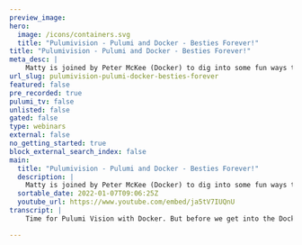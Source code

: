 ```yaml
---
preview_image:
hero:
  image: /icons/containers.svg
  title: "Pulumivision - Pulumi and Docker - Besties Forever!"
title: "Pulumivision - Pulumi and Docker - Besties Forever!"
meta_desc: |
    Matty is joined by Peter McKee (Docker) to dig into some fun ways to use Pulumi and Docker together!
url_slug: pulumivision-pulumi-docker-besties-forever
featured: false
pre_recorded: true
pulumi_tv: false
unlisted: false
gated: false
type: webinars
external: false
no_getting_started: true
block_external_search_index: false
main:
  title: "Pulumivision - Pulumi and Docker - Besties Forever!"
  description: |
    Matty is joined by Peter McKee (Docker) to dig into some fun ways to use Pulumi and Docker together!
  sortable_date: 2022-01-07T09:06:25Z
  youtube_url: https://www.youtube.com/embed/ja5tV7IUQnU
transcript: |
    Time for Pulumi Vision with Docker. But before we get into the Docker stuff, uh if you're watching this on the replay, because that's the only way you're hearing me right now because none of you have tuned in yet. Uh I'm joined by Peter from Docker. So Peter, welcome to Pulumi Vision. Yeah. Thanks for having me. Um We were just having a little bit of like streamer slash demo person. Uh kind of kind of, oh, we got a couple of joints and, and, and where we're about to go is they're saying, you know, like you have a totally different set up for your, your ID and your coding environment when you're working than when you're streaming. And it would be nice and there might be a way to do this to sort of because I know you can, you know, like load different settings for VS code, you know, sort of like to have like an overlay to say like when I launch in streamer mode, but I also want my window position different and Yeah. Yeah. Yeah, like a whole um I don't know, maybe it's something we should write like a script. I have you ever done any like Mac scripting, scripting, apple, script, apple script? Yeah, I it's been a long time since I've written Apple back in the day. But there's a few things I wanna do but you can't because they aren't exposed. So here's the thing I really want to automate is zoom because I wanna be able to. And the one thing that you cannot do any kind of automation with, with Zoom is the audio input and output. You can script the video source. But because again, when I'm just on a video call, I'm using my speakers and my webcam mic, it's fine. But if we're doing this, I've got my headphone, I've got this and it's two clicks in Zoom and there's no, they don't expose it through Apple script or anything. Huh? Yeah, we need to, we need to start a streaming company. Sorry, sorry. We stream stream you whoever you are, whoever it is. Sorry. We, we gonna go start our new thing. Yeah, because it's, and, and maybe, I don't know, maybe this leads into like why you build custom software, right? It's like off the shelf software is fantastic, but especially as an engineer and we always go to like, oh I wanna build it myself. I gotta build it. But I don't know man, having your own system custom, you know, to where Yeah. If you're developing on a laptop, you, you click a couple buttons and everything. Windows are all set up, you like, like you like it at the coffee shop and you come home, hit the other button and it spreads it out across, right? Sets up your whole environment. Yeah, everything up. Let me see how this, that, hey, that worked the way that I expected it to. OK. Cool. Like I learned a new thing in uh in res stream. Um how to, how to highlight a, a comment. So cool. All right. So yeah, uh what we thought we would do is uh we're gonna let Peter Drive and we're gonna just uh go through Peter's got some sample apps. We're gonna plu them and in our interests of always doing different programming languages on Pulumi vision. We're not doing go, we're not doing Python. We're not even doing typescript or C# but we're doing javascript today because Peter hates typescript. Thank God. All right. All right. Before I get the hate, you know, I always say this too. I, I always say this and I don't get much hate, right? Um Because I'll start off and say, hey, type script. If it's your jam, go for it. My, my contention or, or, you know, discussion I love to have with people is I usually come into, oh, we're gonna go to, we're gonna switch the typescript. We have a huge application already, either micro service or monolith, right? And what we, we need typescript, we gotta do it. We have 100,000 lines of code, we're gonna rewrite it. It's like, no, don't, don't. What happens. I've seen it too many times is you get a bunch of Java javascript inside of dot TS files and you're using any everywhere, right? And it just, it, it trying to convert a large code base to another programming language is, in my opinion, is just a rough idea. But, you know, you're starting to scratch and your whole team is used to C# or Java, right? A typed language. Yeah. Go with typescript 100% right? Uh You get that question. Do you, do you see this all the time, man? I see it online, right? Like um you know, I want to start a project. What language should I use? Right? Like, well, it really depends on your team. Yeah. What do you know what, what are you comfortable with? Right. Like, yeah, II, I feel like I feel like when you get to the point, you will know, like if you don't know why you should use a particular programming language, then you don't need a particular programming language. Like there's scenarios where you're like, I know that I need to write this and trusts because of this really specific reason or whatever or something like that, right? You know, but if you don't know that, then it's fine, you know what? Write that shit in VB dot net. It's fine, you know, we're allowed to swear. I, I don't, I don't know, no one's told me yet, but this is my, this stream is under my OK. R so it's my rule, I guess. Maybe. Ok. Well, well, this is OK, this is the thing like the way that we always said it, it's like PG 13. So in PG 13 and a PG 13, you know, you get one F bomb but you better make it count. So we'll hold off on that one. But yeah, we'll keep this one. Visions, visions of Bruce Willis and uh die hard. Yeah. The one, the one F word, right. That's the best example of using it. Well, though, you know, he made it count. He made it count. Um Was the other the other day I watched on Netflix, The Red Notice. So it's the news with Ryan Reynolds and the Rock and uh it's, it's, it's worth watching if you, uh, don't have to pay money for it. But I was gonna say I just lost all respect for you. The rock and who? No, I'm just kidding. Ryan Reynolds. I like Ryan Reynolds. I watched, it was a fun popcorn movie. But yeah, but they have their one at the end and I'm like, yep, there it was. So, yeah, and S bombs as Paris said, you know, was uh those are, those are, those are special. So, all right. So Peter, tell me first before we kind of go in. So you got yourself some sample apps like that. Do really important work. Um What are these sample apps gonna do? Yeah, they're boring as heck. But um uh yeah, so I just have a sample app. So I created a while ago. Um I got tired of writing um sample code and boilerplate code. So I have this little tool called Ronan. Um And uh yeah, so I built this out and it basically sets up an a back end api where it'll uh accept Jason, you know, crud functions on a certain end point and then a U I that talks to that. And um so there's no data validation or anything like that. So if you send, you know, you can send whatever you want it goes into. Uh Right now I think I have it in memory but I, I could connect the Mango uh database to it. So it's seamless. But um yeah, it's, I use it a lot to do po CS type of things. But um yeah, very simple rack Js front end uh No Js back end with Ron and I use Express Js under the hood. Um This is a very thin layer on top of uh Express Js. But yeah, nothing too exciting. I mean, uh you know, it's not gonna make Docker Pulumi a million dollars, but it, well, maybe on the demo, it will maybe, I don't know, let's see what we can do. Um So we're gonna, so, yeah, so basically it's a multi container situation. We're looking at and I figured what we'd do is we'd write a little Pulumi program that will, you know, do it all just in local Docker for right now. And you could always push these images somewhere else. Maybe we'll play with that. Maybe we won't. Um It's gonna be fun for me because I haven't written any Pulumi and Pure javascript. So we're just gonna see how this goes and it, you know, so get your popcorn ready. Um We could try typescript. You. No, no, no, no, no, that's no, no, no, no, no, that's what I'm saying. Yeah. Yeah. I, I know how to do it in time. So we'll just see you, you know, you, you know, this is, this is fine. This is all, you know, this is how you know that this is not like slick prepared content. Trust me. If you're looking for slick prepared content, look somewhere else. All right. So I'm taking a look. OK. Oh, go to Google. No, sorry. OK, sorry. I just put, OK. So this is your um, your app or what are we at here? Yeah, so I got, so I got my app. Well, let me show, let me um I have it running, let me, let me run it, get it running. Um Let's see, doctor. Uh how do I do this? There it is, let's do do or remove these are fun. It is a little shortcut for everybody. If you just want to blow away all your images, right? Whether it's running stopped or not, do a arm I dash F and then just grab all the images. Dash Q does quiet and we only give you the container ID and A will give you all of them. So, uh I do this very frequently when I'm just blowing everything around who's logged in as the Pulumi who's logged in as a Pulumi TV account is what I want to know right now. So I just, they just said hi dad. Clearly it's a coworker of mine. So Pulumi TV, out yourself. Who is that? Uh because it ain't me, I don't think. All right. So cool. All right. All right. And I, and I'm just here in the root. I have um I have a Docker Capo style I have one with for local and then, but I'm just gonna run the, the uh do Capo dot Emo uh compose and I'm just gonna do an up, I'm gonna give a dash dash build. So it builds all my images, which I probably didn't need to build. I think I have local anyways, but if it takes too long, we'll kill it. But if the internet's works plays now, of course, Matt, sorry, I was, I keep calling you Matt. Matt. We know you know who you're talking about. Yeah. Well, I have a Matt. I have a close friend, Matt. So, yeah. Um Yeah, if, if this thing you know, of course this is gonna die, right. Like I just had it running like, 10 minutes before the, the, uh, live stream. Right. So, why should it work now? So, why should it work? Exactly. Oh, come on. See, I think I have all my image is already built. No. What about you? Oh, there it is. That was weird. 00, I didn't, yeah. Annoying to me. I term doesn't, you know, it, doesn't, it, the worst thing, I guess there's work. This goes back to the other thing we need to fix. Although, you know, if you were cool you wouldn't be using, I term you'd be using Warp. So that's like the hot new terminal, which I started using about three hours ago. Yeah, I was, it Warp that I tried. That's the one that's written in Rust. It's got, I, I could see it being interesting. I'm gonna have to try to make myself use it for a little while. Is it, is it the one that's like super plug with, with javascript and configurations? No. Is that, that's, that's, uh, uh stardust or Star Rocket or Star Line or? This is how I'm trying to see if I think my colleague, Laura is the one who's being Pulumi TV right now because I'm talking crap about whatever that terminal is. Um, no warp is like in rust and it's like, it's interesting how things break up. So, maybe, maybe like when we run out of time later in the stream, I'll, I'll show you what Warp looks like because it's interesting but it has to like it, it definitely um makes HTP calls back out to like look stuff up and things and that makes some people nervous to have your terminal just doing random shit. But I'm like your terminals already probably doing random shit and you don't know it. So OK. OK. So what do I OK. So I just did a compose up um build the images. I need to be build them but and, and there we go. So I'm firing it up. This is a little test app and you could put in uh then to be here. So we get no results. Let's create a new record. Let's just test this. This is a, this is a glorious U I I designed it myself. If anybody is wondering, it's beautiful. You should put web designer on your linkedin. Thank you. 1212. I should put my, I should have put my real phone number in there but not say anything. See if anybody, if anybody OK. What did I do? Submit? Go? Oh Yeah, yeah, yeah. Oh You know what I added this uh where did you go? I added this new fancy um you know, screen. Oh Come on, don't worry, Matt, I get it there. Iii I have absolute faith in him. Something I think this shortcut got taken over by my my window. Manager. Just stop whatever the command. Yeah. Yeah. To open the, um, yeah, the console and, uh, yeah, at least that's what I'm thinking. It just anyway, it's, it's not working. Ok. 200. We going to the right places. Yeah. Ok. That's right. We don't have any new, so let's create a new one. Did I not say that? Oh, there we go. There's the air. Why, why don't you like, why are you trying to go through? Oh, what did I do see that? I broke it. It's cool. Good. Well, we'll fix it live on, on the stream. That's how people know again that this is not. So, what did they do? Highly polished? Yeah. It's sort of like when you see the actors break and then you're like, that's how, you know, it's live, you know, it's like Carol Burnett, right? So that's what's going on here. Oh, there we go. It's coming back. Why are you giving me a 404? Oh, come on. All right. So, what the way this works is it? I'm listening on 80 80. Yeah. There we go. Ok. And then if you go to service, if I could type and then people, ok, it should be fine. I don't know why my friend ends a little hokey. Hm. Oh, maybe because, uh, the spelling doesn't matter. Ok. One more time. Oh, come on. Where are you going? Do we want to fix this or do we wanna, uh, it doesn't matter we can build. Let me see if I can fix it two seconds. Ok, cool. Um, ok. So, and this might be interesting for some folks. So the U I think is having a problem. So you can see right here, I'm calling local host services food people. But when I did it up here or it should just be, people don't know why food is being added because they're probably hard coded in the app somewhere. Huh I don't know why the extra food is getting on there. That is the time. Let's go search here. Yes, thank you. There we go. Get away, go away. That's fine. OK. Stop with cash, cash, cash, cash. Yeah, that's the problem with React U I, right? Like since it's not rendered on the server. So when you run in a container, you have to add like react environment variables at build time because it gets compiled into your javascript probably the same. But like with node, you can switch the environment variables on the server on, you know, as it's running and you start a container. But yeah, react, it gets well not and it's not just react. It's any any any um you know static website, you know, VJS blah, blah, blah, whatever um it uses it is in uh services. Come on can say there it is. So it uses this process. Environment React underscore and what react does it looks for all of these guys and then creates variables in your code that look like environment variables. Anyway. So that's what was happening. You have to add it in at build time. I have a build arg. So uh hopefully that worked. OK? Cool. All right. I'm gonna go fast. I'm gonna go fast. OK? Cool. No, that's fine. I was a very Yeah. Hey, come on, there we go. Let's put it in the database. Hey, look at that. OK. There we go. OK? Cool. OK. So let's go back and take a quick look at at how this is puts it back in your, if we look back at your Docker compose because we're gonna sort of fundamentally what we're doing here is sort of taking in some ways your, your Docker compose and, and everything and, and turning that into Pulumi. Um So you've got a couple uh you really only have OK? So you have one Docker file, that's your app and then all the others are coming from other are coming from public from like the from Docker hub basically, right? These are Mango, you got the Mango image, you've got the et cetera, et cetera. Yeah, I have um Yeah, so two services. These are my, you know, these are two images of them. Yeah. And then, and then the back. Yeah, the Mango um database. Yes. And this, this is gonna pull for hub. Um if you don't have the build context in here and tell it or dash build right then it will go and try and look at hub first. Of course, this will die because I don't have a name space and there's no official image called API. Uh Same for here. Yeah. And uh OK, because the context, the context is telling you that that's fine. We'll, we'll, which again the same thing, we'll pass the context to you. You have, you have an API directory and A U I director. Ok, cool. So what I'm thinking we're gonna do and there might be a more elegant way to, to kind of get to this because we want to create a new Pulumi program. And one of the things you can do is you can have a Pulumi program that just sort of stands alone and its entry point is the root of its directory. Um But you could also maybe you want to store your automation next to it. So you might create like an infra folder or something like that. That being said, what I think we're gonna do and this is gonna sound like kind of a little bit of a backwards way. But we also only want to bring over the stuff that we need from your application. Like we don't need your Docker composed. We don't need all that stuff. So we will copy your API and your, your U I directories over to our new program and we'll build from there and there's, you know, again, more elegant ways we could do this whole damn thing, but that'll get us to, to sort of an end state. So, uh that said, let's go ahead and we're gonna create a new project uh for Pulumi. So wherever you want to do this, I wouldn't do it inside entity. Yeah, exactly. Um So, uh and the project is named after the directory. So you could, you know, MK um we can call it, yeah, if you want to call it entity manager Infra or, you know, Maddie is handsome, you know, whatever. That's. Yeah. In OK. Don't judge, don't judge, you know, the hardest part of this is uh is that people are watching you type. Yep. Yes. Exactly. Yep. OK. Just so you don't lose your. OK? So, and then CD into that directory. OK? Uh Yep. Cool. Now we're gonna create a new. So just you're gonna do Pulumi new. Don't, don't hit yet and you're just gonna say javascript, OK. Now you'll see in your type ahead, you know, your cancel because Peter has done this before. It was, you could have done AWS dash javascript, which is a different scaffolding. We're gonna say we basically want the simple scaffolding of a javascript Pulumi program. So go ahead and fire that off and hopefully you've already, yeah, you already. OK? It's gonna, you could pretty much accept most of these defaults, I think. Yep. That's cool. And so it's gonna go ahead and install basically the basic dependencies that we need for Pulumi. So, uh if you want to take a look and see if you want to correct that thing. Open back in. Yeah, in code, we'll do a little quick exploration of um what it made for us there. So this is our entry point is this uh Pulumi is the index dot Js. Not, not terribly interesting. Uh But you'll see if you look at the package dot json. That's sort of what it did, right? It, it was like, OK, I, I got the, uh you know, Pulumi dependency installed and the Pulumi dot Yaml is the configuration of our overall project, not this particular stack. And it's just gonna tell us right now, what's its name? It's wrote, run, run time is, is, is, is javascript is no, no typescript nonsense here. Um And so now if we want to go ahead and this is, this is where we can add a um if we wanted to say that we wanted our, we don't want our Pulumi program to be at the root because that's actually maybe where our code is and stuff like that. So if you go ahead and create a directory called Infra inside of that, right? And uh you, and it's spelled MK, OK? Um Now go back into your Pulumi, don't, don't, don't, we're not gonna go to go back into VS code. We're gonna move some stuff around and rename some things. So go ahead and this is where we're gonna see if I do this right. Um, your, um, you can go ahead and move your, um, index dot Js. This is, this is where we're gonna see if I get this right. Move all those files except for the Pulumi, all the Pulumi stuff it made except the Pulumi dot Yam. We move them into your Infra folder. Even, uh, no modules, everything. Uh Yeah, that actually, that, that'll, that'll, that'll work. Uh And, and probably even the get ignore because the get ignore is gonna, we're gonna see how badly I screwed this up. Take a look at the G ignore. I just wanna see what get ignore. We it's make sure. Oh, it'll still ignore no modules. Perfect. Now go into your Pulumi dot Yaml and we're gonna add a property. Oh, the is so the only things that the route are the Infra folder and Kalume dot em. All right. Ok, perfect. Now add a property under description called Maine uh right here right there. Yep, colon space and then do Infra forward slash. So that's gonna tell Pulumi um where your entry point is for the program, right? So I go ahead and save that. Yeah. Make sure you're OK. Let me save all these guys. Oh, yeah. The files. They're an easy way to do this. Oh, why did it, why did it make you, why did it open them all when you don't? No, that's weird. Ok. Uh sure, save it. Yeah. Why, what did I do here? And why did it open all it? And why is it wanted to modify them? What did I do? Oh, maybe because of, well, ok, one of the things that will help us. Yeah. Well, go back and, ok, so do this real quick. We're gonna, before we do anything, we're gonna see if I did this. Right? Ok. Run a do Pulumi up in your, in your, in your um, in your terminal. Uh do at the, at the root of that. Just type in Pulumi space up. We're gonna run our existing Pulumi program which is not gonna do anything except it's gonna create the stack and then, but this is how we're gonna make sure that it thinks it could do everything it's supposed to do. Oh I think II I took out all those uh the node modules, I think. Oh OK. So you need to do uh N PM install which you, I think you're gonna need to do inside the Infra folder. Yeah, you're in. Yeah. Am I in the right place? Oh, so it does let us. OK. Interesting. Oh no, that's perfect. That's perfect. No, you, you're right. You, you did it right. Yeah. Don't uh you don't need to. That's, that, that everything worked the way I expect. Say no OK. Cool. OK. Good enough. All right. So now let's go ahead and maybe start working on our Pulumi code. The other thing though that you're gonna need to do is we need the Docker, um, provider. So, right. We've, and you're gonna do that just with a good old N PM install or it says N PM is what we're using. Right. So there's do N PM install and just, it's at Pulumi slash docker, uh, forward slash Docker. Yep. And that should just add the Docker provider, uh, that, and then it's gonna take it a second. Cool. So now if you were to go back and take a look at your package dot Json, we should see it has Docker in there, but if we go into our index dot Js, um, all we've done there is that we haven't, we aren't using it yet though, right? But it's gonna enable us to do that. So, um, so just like you've created that constant for Pulumi, um, go ahead and create one for Docker. It's gonna look the same, right? And that's gonna let us refer to, you know, darker as we need to. Um, and then are there. So if we think back to the couple of things we need to do, um, maybe we can sort of build this slowly, right? Um Maybe the first thing that we wanna do, uh, go ahead. Ok. And you know what, go ahead and grab that A P the, your two code directories, your API and your U uh and your U I directory and copy them over into here but not in the infra folder. They should be at the, at the root cause they're Yep. So let's uh let's go. Let's copy dash R, oops, dash R. It's up. Uh We need to go again and then entity. Yep. All right. Let's do API and we'll do API all right to move a folder. What's that? Uh It's too late. We'll see. OK. Let's just make it, let's just make it sure. My my Yeah, there we go. Ok, cool. OK. To do a folder, right? It, I always forget if you need to name it at the end. If you could just like do instead of doing the U I here, if you can just do that or you have to do if you do the Yeah, that it would dump all the files there. And so come on Macbook pro. So I'm gonna ask you a couple while you're thinking about this a couple of questions. So uh presumably you need a Docker network, right? Like your docker files created some kind of a network for your things. So we'll, we'll do that. Um I want you to think as well. Are there any any like kind of uh port variables that we're passing around or something? Sometimes we might want to set those as variables instead of hard coding them, but we'll do this one thing at a time. OK. So theoretically uh oh you did something wrong there? Am what's in the Infra? Folder. Yeah. Ok. Yeah, you need to move them up. Uh That would be MV. You need to do dot slash API I think. Yeah, there you go. Uh No, you could just do this in vs code if you just want to drag and drop it and be done with it. It's ok. I, no, no, no, no, no, no, no. Go back to your, go back to Yeah. Where are you at? What, what are you doing? OK. Wait, no, you're still in your entity manager. Where's your OK. Yeah. Expand out the Infra folder there and then just grab those and just drag them like all the way down. It'll bring them if you drag it down below Pulumi dot Yamma, it'll move them up to the level you want. Yep. Just like that. Yep. And then do the same thing with, with U I. OK. OK. All right. Let's go back into our fold. OK? Everybody happy. Yeah. Thank you. That was, that was just, let's do it the easy way. It's OK. All right, cool. All right. Let's create a doer network. OK. So um just give me a second. So you're gonna um hang on. OK. So you might say uh so you're go first, we're gonna want to create, so like you're gonna create a new, so you might do um you're gonna create a variable called uh network. My, my camera decided to stop working on me. Totally fine. Um What did you want to do so, so say like, uh let's network. Now, your type of head should help you out here as we go. That network equal. Yeah, that's right. Well, now it won't because that's a variable name equal. Uh, and it's gonna be a new and it's a, uh, just based in Docker and now you should be getting, uh, there you go. And it's a Docker dot Network, that upper case network. So you can, you can, you got your type ahead. Oop and then go ahead and then, yep, in and then, uh, we're gonna call it, you know, it's the name of its resource. First thing is its name within Pulumi. Um, so that's just a string, just call it network and then after that, uh, end quote, do a comma. Yep. And then do a, an opening curly and then hit, enter just to get on the next line. And then now we're gonna say name colon and it's, and then, uh, in quotes, name it services maybe or whatever you want to call this network, whatever you would call it in your case. Let's do, do the data network. Sure. And then, you know, put, give yourself a little comma after that, that guy and then, uh, semi after the, um, the bottom. So what we did? No, no, no, no, no. Uh, you don't need, you don't need that colon there. You get rid of that. Ok. So all we did there is we created a new network object, right? It's called network. And the parameter is is data network, right? OK. So it's gonna let us refer now uh to this, this network uh later if we need to. So the next thing we could do, if we sort of think about it, we might want to get the images of the other like the mango like and you're kind of doing this in the order, you might be reasoning about them. So um maybe the, the mango image might be the next thing we do. So go ahead and do you know, let and call it like mango image, you know. Uh And this is gonna be uh it's gonna look very similar. It's a new Docker dot Remote image. OK? And then following a similar format call it, you know Mango image because this is, this is how it's referenced within Pulumi. Then if you go into the curly, it'll give us our parames. So its name is gonna be again, you know, the, the, the identifier with the tag. Um So if you're doing mango late again, I don't know what your uh it's in your Docker compose in the other one, right? Yeah. Oh There you go. Yeah. So uh we'll do 428 and you can um you probably want to add another parameter which is keep locally and you could set that to true. Um Which oh if you, if you went to that it was gonna tell you what that did, but you might be able to tell people what that does because it's, but if you start typing it right, it's uh basically, if you do a Pulumi destroy, you might not want to keep it locally. So when we do a Pulumi destroy, if you don't say keep locally, it'll actually delete the local copy of the image. I got you. OK. Um But you, you know, generally speaking, you probably keep it around, why not? Right? You know, just cheap. Um OK. So, and then we might want to create that container for the for mango. So now go ahead and let container, we'll call it a mango container because we're gonna have multiple, you know. Yep. And then this is gonna be a new, I bet you can guess from type ahead container. Uh-huh and then give it the name, same thing Mango container and now go ahead and set image and in this particular case, you're gonna say, so you have the image and you'll do mango you. No, no, don't put it in the string because see we're using a programming language here. So now you can refer back to that Mango image and then do dot latest, you know, it's of the of that, you know, um go ahead comma and then we're gonna set the ports, right? So uh what is it not like about latest? And I don't know, it might actually probably are OK. With just mango image, I don't think you actually have to set the parameter. Um OK. We'll find out. Now, go ahead and, and say, you know, do the ports and then this is gonna be uh in a way to do your, your square, you know. So remember there's gonna be those but you're um uh yeah, and then uh go ahead and hit just to keep things clear, hit, enter here. Uh But you can't really, yeah, because you need to put them uh because it, it's pat. Oh This is, that was red, I'm sorry. Mango does it don't take uh how do they refer to as internal and external? Right? So you'll set, so if you go into curly braces now just do a curly and then space and you can say internal colon and then that port and then do a comet external and then the port, right? So what you can do? Um Yeah. Yeah. And then, oh I just, oh because you didn't, you don't have OK. And I think that works. Yeah, it shouldn't, it should be a number, not a string. So that's fine. Put a comma um And then are you doing anything? Are you aliasing this anywhere? Uh Yeah. Uh You know, so, so when you're un composed, it'll set up the network between the, these two services. And if you can reference one network, you have multiple networks. I do but we, we can use one. OK? We'll just do but you still want an alias for this container. Yeah, because I, I can I refer to it as DB. OK. Perfect. OK. Good. Cool, cool, cool. That's just another parameter. So go now after that do a comma and then do networks advanced is this uh which you should get the type ahead for? Yep. OK. And then it's gonna be the same thing where you're gonna go in your square and then uh go ahead and hit a curly and then do name colon network dot name comma aliases colon and then um in, in a square. Put your um oh I'm sorry. No, no, no, no. Give, get rid of. Yeah. And just do aliases, do do the square and then put the string in there that you want do square. Uh Yeah, but you just around that with square braces because it could be an array, right? Or it could be a a and after that put a comma comma after that last square dude. And you're good. OK. That gets us our mango container and our mango image. So um which lets us refer to that. So let's go ahead and create like, did you have any, what else came from uh remote images? Anything else? Uh OK. Cool. So we're ready to build one of yours now? Cool. OK. So go ahead and do you know let uh which one would you do first API or, or uh U I see the API because the U I depend on. Yeah, perfect. Then exactly. So say, you know, let um API image and it's gonna look very similar right to what we did. So you're gonna say equals new Docker dot image this time. OK. And you can call it same thing. Its name will be API image inside there and then comma open curly's and now would you build colon? No, no, no. Yeah. OK. Sorry Yours. Yeah. Uh And then this is gonna be another uh set of elements. So do an open curly brace enter and then do context colon. And I bet you you can guess what to put in here in a string. Uh Well, it's gonna be in a string. The whole thing is a string but you need to do dot dot slash API because remember OK, we're in, we're in infra, right. OK. OK. So then after that curly brace to a comma that's the only, the only thing. Yeah, you can just, that's the context is the only one that we're doing in there right there. And then do, but, but a comma after that curly brace because we've got a couple more parameters at the same level as built. Um So you're gonna do image name and I believe that will be a string. That's API is the name of the image, right? Or at least that's what we're gonna call it, right? And then you probably want to skip push because you're not gonna, so if you look at what skip push says it's gonna do and that should be true. Yeah. You just because you're, you're, yeah, we don't want to push this anywhere, right? And so that's just plain old. True. No string. No, nothing. True. Come. Yep. OK. Cool. And do you um OK. And then do you have to pass anything to it? Uh So when we create, now we're gonna create the container. OK. So we have to pass this in for the build. I have to pass the AR OK? Um React. OK. So let me hang on, give me one second. I'm gonna pull up. Now. We maddie, we can cheat for a minute. I can go put this. Why don't I put this in the Docker file and then, and then we come back and play around with you because I want to see this kind of go right. You know, and then there's, there's definitely places where we um oh you know what? And, and we're doing the API I don't need an API right now. I, I don't need to pass anything for the API oh The API I don't have to pass anything. OK? So would, and can we test the API without the U I? OK. Save this file obviously. So we wanna make sure we're saved. OK? Go back to your um terminal and let's go ahead and do a Pulumi up. So type me in here. Uh it should, I think it'll, you know, you need to be in info because that's, I think where, where, where did you run it the last time? Yeah. I think it has to run inside in for. Yeah. Yeah. Yep. So, do you pull me up now? What it's gonna tell us here? Um, it, actually, it, it's funny so it didn't do anything even though it thinks it looks like because you got a bunch of Docker warnings. So go ahead, you can't see this on the screen. I apologize because it's behind Peter's name, but there's a choice under no that says details. So go to details and that's gonna tell us everything that it's gonna do by specifically if you were to run a plume up. So a couple of things that are, you know, so it's gonna create a stack, which is called DEV because it doesn't exist yet on the Pulumi service. We're gonna see that it's gonna create those images. It's gonna create the network. So if you ever want to know exactly what it's gonna do, details will do that. Yep. And so go ahead and say yes, we want to perform the update and let's watch what it does. Mhm So we can see, OK, it built the image. OK. Oh Something. No, it bailed on something. So this is one of the bummers of just sort of how Docker reports stuff back to us. We, we have to stroll back to see the error. OK. Um Let's see, unable to to create container. OK. What is the mango container? Maybe that image is not, I mean we can do latest um I'm wanna try one thing. OK. So wait, so that's on container, right? So let's see. I just wanna make sure that was um the idea of the back. OK. Yeah. See what it, I mean it shouldn't be that I mean that that that container image should exist. Yeah, because I I've pulled it 4.28. Yeah. Yeah. So uh OK. Go I'm I'm wondering if it's when I pulled this instead of that, you know how we would have uh for the con is it where's the error? It was unable to create? OK. So it's trying to create the container. It didn't want to pull that image. It could be because you already had it and it was super old. I don't but I'm wondering about that. We had that dot Latest on the image. So that's why I'm trying to figure out why yours. Let's see. So it takes image. I'm just looking at the API um wait, am I not on containers? Me too. Yeah. OK. So in the example if I took, if I if I take the tag off of the image and just said mango. Yeah, I got a a warning but seems to work. Uh but do you though this part will work? But it's when you actually apply it is when it had the problem. So go ahead and remember it was Yes, yes. Image build succeeded. No, that one was fine. It's the mango one. That's the next one right where it's and it's the container. Not the image. I'm just trying to get us in a good. No, no, no, no, I'm with you. I'm with you. I'm just, I'm just sort of narrating what's going on a little bit. No, no, I got you. Oh OK. Unable to create a container with image. Air pulling image. Uh What if you do me? A OK. Um What if we get, what if you whack your cache copy of that image? Yeah. Of the Margo one. It uh let me just do that. OK. Oh There see. That's weird. Did you see that? So there I, now there's the latest. It did pull it right? Because I, I took out uh I took out the and then ran it. So I pulled the latest but it's weird. It's um let's skip, get rid of him and then let's get her. What was it? 428 ah oh or PS dash A uh that's running. OK. Let's, that might be it right there. Let's remove that chef. Let's just stop everything madu and up. Yes. Images do it again. Oh Dark images. OK. I was let's um gonna remove Yeah dash F. There we go on. OK. Should I, should I just, I'm gonna remove all these images and then we'll just let her Yeah. Engines right by the way, when you're ready to do your Pulumi up, do Pulumi up dash Y because that'll just apply it when you're ready. Yeah, when we get to that, that'll skip us having to go and say yes, I missed that. Oh, you were answering a question? No, no, no, I was just telling you. I was just uh sorry, sorry because you don't see the chat. Um One of the there you go. So when, when, when you're ready to run Pulumi up do Pulumi up dash Y and then that'll, you know, that's YOLO. So that, that way we don't, it won't, it'll just go ahead and apply it since we know that's what we want to try to do. Um OK. It's creating the container. Oh That's looking promising ish come on mango image and I can, I also have it. Uh It's just a quick flag in the code that I can um change it to. No, no. OK. No, that worked. I think it's hard to tell because of the, but it did scroll back up to make sure we didn't hit an error. Make sure, you know, because because again, normally you'd see the out no update failed. OK. Error pulling image. So it's something in, I go back to the Pulumi code for a second. I can kill that too. By the way, we could take mango out. I know, but I'm trying to figure out why. So when you create a new Docker container, new Mango image. Yep, that's the image is Mogo image, which is the Docker remote image that we pulled. That should all be fine. Um I had some, the worst part is I was just playing with this. If I can find my code, I was doing exactly this but in Python recently, but it should be the same thing. Um Go ahead and, but just for fun of just to see how it builds your thing. Go ahead and take out, you know, like just comment out the mango contain the whole mango container part and let's just let it build your, your image. OK. Yeah. And just to pull me up, pull me up. Yep, that's fine. Which doesn't depend on anything, right? So it was or no, it, it uses, yeah. So your API built but there's no way to see what it does, right? We can, we can run it. We should get um so you should see it running, right? So if you look at your, if you look at your running containers, right? Yeah, I think we have um yeah, we don't have the connection string in there. So if we don't have the connection string, it doesn't. Right. Well, well, the connection string is what? Yeah, is what takes it to Yeah. Uh Got it. OK. So I could run it, test it. Do I run it in a container? Or Yeah. Yeah. And then what we can do. Yeah. Uh well, no, it's running right. Yeah. You, you read the contain that that's what we did. So, but how do you? Yeah. Ok. And, and we're running on we do we expose the port. Uh I don't think so. No. Yeah. Ok. Let me see. Let me see if I can mess this up man. Let me see. Port. Oh we know it's above uh Is it the same as here? What's it? Is it the same as? So if you're gonna, if you're gonna, you've got the app? Uh Well, that's just the Oh no, no, we never ran the container. We just made an image, we just made an image so it didn't do anything yet. Cool. OK. Well, let's do that. Yeah. OK. Let's see if you can do it. Let's see what happened. Oh no, no, don't call it. Yeah, there you go. Yeah. Docker container and then we'll go API container not square. OK. So this is why I think there's something squarely with the because like what you should do here is you should do image and then it should be a API image OK? Do this do API image just hit dot What does it give you as autocomplete? So you should have base image name, right? Yeah, so I don't Yeah, that's cool. OK. So actually go back up to the select base image name like like that is now just stop where we are for a second. Go back to Mango to the Mango one for a second. I think I wanna fix this. OK? Un uncommon out that block. OK. And then under image where it's Mango image line 16. Remember we had had it as dot latest. So go go to Mogo image and hit dot And what are our choices on the API force ID? Why is it, I guess try image? Oh yeah, it is. I mean that is that that'll be it. Yeah. OK. Uh Was it lowercase image? Uh I think so. I no it oh we got two both. See. Yeah. Try the upper case one. That's weird. OK. Let's see what happens. OK. Um Anyway, go go don't, don't, don't run it, go back. Let's finish up your I know we're changing two things at once but we might as well finish up this. OK? So you're gonna have you got your base image name comma uh Now do your ports just like we did the mango an array, right? Mhm Inside curly then. Yeah. Yeah, you could just copy that and change the ports and then if you, oh you need to tell it the network as well, right? So you're gonna go ahead and do that. Um Did you? But if you do networks advanced, all you need to do there is just set the name, right? So do networks advanced and then just do name colon network dot name for now what you could do as well. That will be interesting. Um OK, after the so just do the after your square brace there. Do a comma. Now watch this this fun part here. Um or I'm sorry, do you need to do this after? Yeah, after your square brace. Now after that curly, you've got the curly that's coming off of API container. So line 41 like put between the curly and the per put it a carriage return or no, I'm sorry, put a comma don't go unc carriage return that sorry, put a comma space. Now do curly and say depends on. So depends comma an colon and then in square braces mango container. Yep. OK. And then I think that's good. So that will tell Pulumi don't try to launch this container until the mango container is up. OK? Makes sense. Yep. OK. Theoretically this might work. Let's find out Hollywood stars and celebs. Do they know things? Let's find out that was a little deep uh deep Netflix cut there. If anybody got that joke, let me know. OK. Um You got it. No, no. OK. OK. Missing property image. OK. We're it should tell us a new container index J so it's line 15, right? I think so. OK. Let mango container image. Maybe it's not, maybe it's lower case. What was it again? Yeah. Yeah. It's just saying it says it's oh image. Yeah. Yeah. Yeah, that's Yeah. So that's oh Yeah, I think engine might be right. It might be the ID. It might be ID. Uh, so go back. Yeah. Yeah. Yeah. Yeah. I think it's like. Yep. Yep. Ok. Try that. There we go. Yeah, there we go. Yep. No. Uh, it still doesn't like to pull that one. Ok. Go ahead and just for fun. Comment back out the mango container stanza or, or block. So we don't do mango anymore. No, no, no, no, no, no, no, no, no because the problem isn't the image. The problem is it's trying to build a container. It's not finding the proper name. Yeah. So com comment that one out just we're gonna go back to building just yours and then now the only thing I want you to do is take out that depends on because obviously it won't ever get anywhere because it depends on something that doesn't exist. So just go from there to there. Yeah. Yeah. OK. At least this will build your your container and run it and then you should be able to. Mm OK. That worked. I believe so. Now you should be able to Yeah. Now if you want to be really slick, go back to your Oh, well, so you, you don't know you don't need to. OK. So if you open it, if you do your local host on the app, right? The port? Oh yeah. Is it not working? 00 our port didn't get OK. Can I see your code again. Uh-huh. Ok. Wait, let's see. So ports internal. So you're exposing through 80 80 is it ports or port ports? That would be wise. But now, now, now, now wait, I'm gonna, I'm gonna uh be clever for a second. So don't yeah that that's your, that was your problem. But now right before you um do the eight. So like line 32 do a new line in here, we're gonna set the external port as a variable because we're gonna do something clever with it. So just say let my port equal 80 80. Yeah. OK. Now instead of 80 80 down there. Yeah, make that be my port. But the reason you should set it for both maybe but but we're not, we're not gonna set both. Now the very last line, sorry, all I was saying is you would probably make the internal port of variable maybe but you don't need to. But here's why we're gonna make the export port of variable. OK? Go to your very last line. I want you to say, oh and I have to remember how to do an export. I think this will work. Um Hang on for javascript inputs and outputs. I've done inputs and outputs and javascript. So bear with me for one second to remember how they work. Um Let's see if we're gonna do. Um So I think you're gonna just say, let's see. Uh because here I know how I want to say OK, try export. No, no, just do export. Oh OK. And then do let export space except I don't think it doesn't like that because it's not uh I'm trying to remember how to export uh from javascript because it's different in typescript, how you export the output of um you mean like the module that exports? Was that what it was? Well, no, no. What I'm trying to do is export the uh the value of the string. It's just gonna give us the URL you would load. It's just all it's gonna do is interpolate. Um So actually I I'll give it to you in a second. Hang on. Um Oh, just to um do exports dot Sorry, sorry, I remember how to do in javascript now. So do exports dot URL equals Pulumi dot interpolate. OK? And then do back tick. Http. No, no, no back tech. Not, not backslash uh http colon slash slash local host, right? Because that's what you're hitting and then do colon uh dollar sign um squiggly, you know, curly brace, uh API port and, and the curly brace and then do the back tick and then close that right. OK. Cool. And put your semicolon after that right at the end of the line. OK? Save that. Go ahead and run Pulumi up and that's the last thing we got. But you're gonna see one interesting thing theoretically should happen. Yes. OK. Cool. So it gave you that URL. So do you remember? So now if you were to say curl um and then do um um oh I just cleared the screen. Yeah. No, no, no, it's uh uh yeah, sorry. Uh Do uh so you do curl space a dollar sign per Pulumi space stack space, output space URL and then N per that uh Pulumi dot No, no, no, no space. Those are all spaces. Pulumi space stack, space, output space URL and, and hit, enter. Um, see that. Oh, that, that's, uh, I think that's fine. 00, you should get a 404. Yeah, because can I, can I do this and do services? 00000. yeah, that should work. Yeah. Cool. Awesome. Well, that brings us to the end. This was a lot of fun. Peter. Um, where can people find you on the internet? Uh Best place is either, um, best place is Twitter. Um mckee. Yeah. Awesome. Well, thanks for coming on. We'll, uh, we'll do this some more and, uh, everybody don't forget to if you're on Twitch. Uh smash that follow button if you're on youtube, like and subscribe. That's how we, that's how we do things and we'll see you this same time next week for some more Pulumi vision.

---
```

